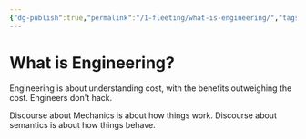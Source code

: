 ```yaml
---
{"dg-publish":true,"permalink":"/1-fleeting/what-is-engineering/","tags":["type/fleeting"],"created":"2023-08-03T05:06:36.077-06:00","updated":"2023-09-05T13:26:19.812-06:00"}
---
```


# What is Engineering?

Engineering is about understanding cost, with the benefits outweighing the cost.
Engineers don't hack.

Discourse about Mechanics is about how things work.
Discourse about semantics is about how things behave.